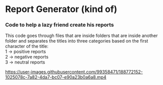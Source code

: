 # Report Generator (kind of)
### Code to help a lazy friend create his reports

This code goes through files that are inside folders that are inside another folder 
and separates the titles into three categories based on the first character of the title: </br>
1 -> positive reports </br>
2 -> negative reports </br>
3 -> neutral reports </br>


https://user-images.githubusercontent.com/99358471/188772152-1025078c-7a82-4da7-bc07-e90a23b0a6a8.mp4
